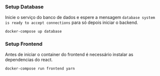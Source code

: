 

### 

### Setup Database

Inicie o serviço do banco de dados e espere a mensagem `database system is ready to accept connections` para só depois iniciar o backend.

```bash
docker-compose up database
```

### Setup Frontend
Antes de iniciar o container do frontend é necessário instalar as dependencias do react.
```bash
docker-compose run frontend yarn
```







